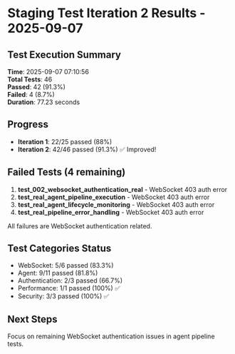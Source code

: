 # Staging Test Iteration 2 Results - 2025-09-07

## Test Execution Summary

**Time**: 2025-09-07 07:10:56  
**Total Tests**: 46  
**Passed**: 42 (91.3%)  
**Failed**: 4 (8.7%)  
**Duration**: 77.23 seconds  

## Progress
- **Iteration 1**: 22/25 passed (88%)
- **Iteration 2**: 42/46 passed (91.3%) ✅ Improved!

## Failed Tests (4 remaining)

1. **test_002_websocket_authentication_real** - WebSocket 403 auth error
2. **test_real_agent_pipeline_execution** - WebSocket 403 auth error  
3. **test_real_agent_lifecycle_monitoring** - WebSocket 403 auth error
4. **test_real_pipeline_error_handling** - WebSocket 403 auth error

All failures are WebSocket authentication related.

## Test Categories Status
- WebSocket: 5/6 passed (83.3%)
- Agent: 9/11 passed (81.8%)
- Authentication: 2/3 passed (66.7%)
- Performance: 1/1 passed (100%) ✅
- Security: 3/3 passed (100%) ✅

## Next Steps
Focus on remaining WebSocket authentication issues in agent pipeline tests.